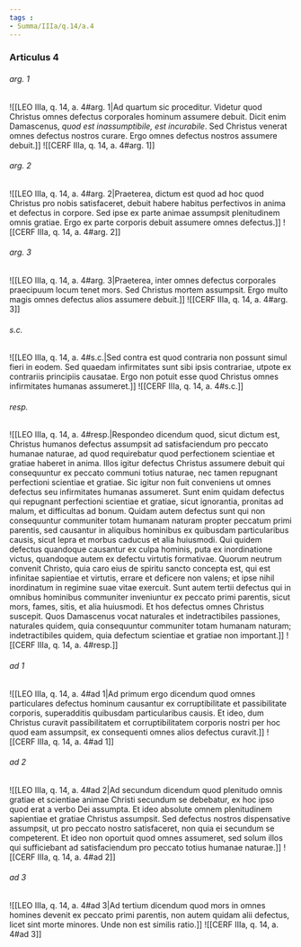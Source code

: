```yaml
---
tags : 
- Summa/IIIa/q.14/a.4
---
```


### Articulus 4

###### arg. 1
![[LEO IIIa, q. 14, a. 4#arg. 1|Ad quartum sic proceditur. Videtur quod Christus omnes defectus corporales hominum assumere debuit. Dicit enim Damascenus, *quod est inassumptibile, est incurabile*. Sed Christus venerat omnes defectus nostros curare. Ergo omnes defectus nostros assumere debuit.]]
![[CERF IIIa, q. 14, a. 4#arg. 1]]

###### arg. 2
![[LEO IIIa, q. 14, a. 4#arg. 2|Praeterea, dictum est quod ad hoc quod Christus pro nobis satisfaceret, debuit habere habitus perfectivos in anima et defectus in corpore. Sed ipse ex parte animae assumpsit plenitudinem omnis gratiae. Ergo ex parte corporis debuit assumere omnes defectus.]]
![[CERF IIIa, q. 14, a. 4#arg. 2]]

###### arg. 3
![[LEO IIIa, q. 14, a. 4#arg. 3|Praeterea, inter omnes defectus corporales praecipuum locum tenet mors. Sed Christus mortem assumpsit. Ergo multo magis omnes defectus alios assumere debuit.]]
![[CERF IIIa, q. 14, a. 4#arg. 3]]

###### s.c.
![[LEO IIIa, q. 14, a. 4#s.c.|Sed contra est quod contraria non possunt simul fieri in eodem. Sed quaedam infirmitates sunt sibi ipsis contrariae, utpote ex contrariis principiis causatae. Ergo non potuit esse quod Christus omnes infirmitates humanas assumeret.]]
![[CERF IIIa, q. 14, a. 4#s.c.]]

###### resp.
![[LEO IIIa, q. 14, a. 4#resp.|Respondeo dicendum quod, sicut dictum est, Christus humanos defectus assumpsit ad satisfaciendum pro peccato humanae naturae, ad quod requirebatur quod perfectionem scientiae et gratiae haberet in anima. Illos igitur defectus Christus assumere debuit qui consequuntur ex peccato communi totius naturae, nec tamen repugnant perfectioni scientiae et gratiae. Sic igitur non fuit conveniens ut omnes defectus seu infirmitates humanas assumeret. Sunt enim quidam defectus qui repugnant perfectioni scientiae et gratiae, sicut ignorantia, pronitas ad malum, et difficultas ad bonum. Quidam autem defectus sunt qui non consequuntur communiter totam humanam naturam propter peccatum primi parentis, sed causantur in aliquibus hominibus ex quibusdam particularibus causis, sicut lepra et morbus caducus et alia huiusmodi. Qui quidem defectus quandoque causantur ex culpa hominis, puta ex inordinatione victus, quandoque autem ex defectu virtutis formativae. Quorum neutrum convenit Christo, quia caro eius de spiritu sancto concepta est, qui est infinitae sapientiae et virtutis, errare et deficere non valens; et ipse nihil inordinatum in regimine suae vitae exercuit. Sunt autem tertii defectus qui in omnibus hominibus communiter inveniuntur ex peccato primi parentis, sicut mors, fames, sitis, et alia huiusmodi. Et hos defectus omnes Christus suscepit. Quos Damascenus vocat naturales et indetractibiles passiones, naturales quidem, quia consequuntur communiter totam humanam naturam; indetractibiles quidem, quia defectum scientiae et gratiae non important.]]
![[CERF IIIa, q. 14, a. 4#resp.]]

###### ad 1
![[LEO IIIa, q. 14, a. 4#ad 1|Ad primum ergo dicendum quod omnes particulares defectus hominum causantur ex corruptibilitate et passibilitate corporis, superadditis quibusdam particularibus causis. Et ideo, dum Christus curavit passibilitatem et corruptibilitatem corporis nostri per hoc quod eam assumpsit, ex consequenti omnes alios defectus curavit.]]
![[CERF IIIa, q. 14, a. 4#ad 1]]

###### ad 2
![[LEO IIIa, q. 14, a. 4#ad 2|Ad secundum dicendum quod plenitudo omnis gratiae et scientiae animae Christi secundum se debebatur, ex hoc ipso quod erat a verbo Dei assumpta. Et ideo absolute omnem plenitudinem sapientiae et gratiae Christus assumpsit. Sed defectus nostros dispensative assumpsit, ut pro peccato nostro satisfaceret, non quia ei secundum se competerent. Et ideo non oportuit quod omnes assumeret, sed solum illos qui sufficiebant ad satisfaciendum pro peccato totius humanae naturae.]]
![[CERF IIIa, q. 14, a. 4#ad 2]]

###### ad 3
![[LEO IIIa, q. 14, a. 4#ad 3|Ad tertium dicendum quod mors in omnes homines devenit ex peccato primi parentis, non autem quidam alii defectus, licet sint morte minores. Unde non est similis ratio.]]
![[CERF IIIa, q. 14, a. 4#ad 3]]

